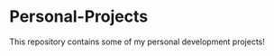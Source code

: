 Personal-Projects
=================
This repository contains some of my personal development projects!

